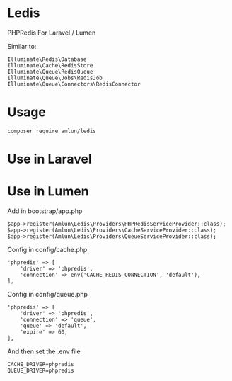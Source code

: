 # Ledis

PHPRedis For Laravel / Lumen

Similar to:
    
```
Illuminate\Redis\Database
Illuminate\Cache\RedisStore
Illuminate\Queue\RedisQueue
Illuminate\Queue\Jobs\RedisJob
Illuminate\Queue\Connectors\RedisConnector
```

# Usage

`composer require amlun/ledis`


# Use in Laravel
# Use in Lumen

Add in bootstrap/app.php 

```
$app->register(Amlun\Ledis\Providers\PHPRedisServiceProvider::class);
$app->register(Amlun\Ledis\Providers\CacheServiceProvider::class);
$app->register(Amlun\Ledis\Providers\QueueServiceProvider::class);
```

Config in config/cache.php

```
'phpredis' => [
    'driver' => 'phpredis',
    'connection' => env('CACHE_REDIS_CONNECTION', 'default'),
],
```

Config in config/queue.php
```
'phpredis' => [
    'driver' => 'phpredis',
    'connection' => 'queue',
    'queue' => 'default',
    'expire' => 60,
],
```

And then set the .env file

```
CACHE_DRIVER=phpredis
QUEUE_DRIVER=phpredis
``` 
